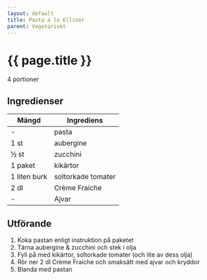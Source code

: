 ```yaml
---
layout: default
title: Pasta á la Ellinor
parent: Vegetariskt
---
```


# {{ page.title }}

4 portioner

## Ingredienser

Mängd|Ingrediens
------------ | -------------
\-|pasta
1 st|aubergine
½ st|zucchini
1 paket|kikärtor
1 liten burk|soltorkade tomater
2 dl|Crème Fraiche
\-|Ajvar

## Utförande
1. Koka pastan enligt instruktion på paketet
2. Tärna aubergine & zucchini och stek i olja
3. Fyll på med kikärtor, soltorkade tomater (och lite av dess olja)
4. Rör ner 2 dl Crème Fraiche och smaksätt med ajvar och kryddor
5. Blanda med pastan
